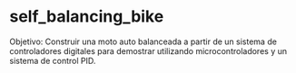 # self_balancing_bike
Objetivo: Construir una moto auto balanceada a partir de un sistema de controladores digitales para demostrar utilizando microcontroladores y un sistema de control PID.
